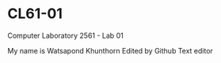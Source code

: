 # CL61-01
Computer Laboratory 2561 - Lab 01

My name is Watsapond Khunthorn
Edited by Github Text editor

